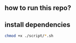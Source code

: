 how to run this repo?
----------------------

## install dependencies

```bash
chmod +x ./script/*.sh
```
